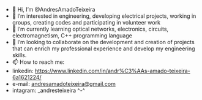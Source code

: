- 👋 Hi, I’m @AndresAmadoTeixeira
- 👀 I’m interested in engineering, developing electrical projects, working in groups, creating codes and participating in volunteer work
- 🌱 I’m currently learning optical networks, electronics, circuits, electromagnetism, C++ programming language
- 💞️ I’m looking to collaborate on the development and creation of projects that can enrich my professional experience and develop my engineering skills.
- 📫 How to reach me: 
- linkedin: https://www.linkedin.com/in/andr%C3%AAs-amado-teixeira-6a1621224/
- e-mail: andresamadoteixeira@gmail.com
- intagram: _andresteixeira
^-^
<!---
AndresAmadoTeixeira/AndresAmadoTeixeira is a ✨ special ✨ repository because its `README.md` (this file) appears on your GitHub profile.
You can click the Preview link to take a look at your changes.
--->
